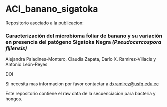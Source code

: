 # ACI_banano_sigatoka

Repositorio asociado a la publicacion:

### Caracterización del microbioma foliar de banano y su variación en presencia del patógeno Sigatoka Negra *(Pseudocercospora fijiensis)*

Alejandra Paladines-Montero, Claudia Zapata, Darío X. Ramirez-Villacis y Antonio León-Reyes

DOI

Si necesita mas informacion por favor contactar a [dxramirez@usfq.edu.ec](mailto:dxramirez@usfq.edu.ec)

Este repositorio contiene el raw data de la secuenciacion para bacteria y hongos.

